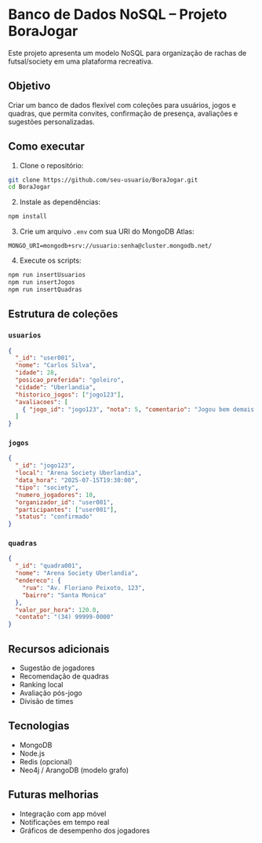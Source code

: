 # Banco de Dados NoSQL – Projeto BoraJogar

Este projeto apresenta um modelo NoSQL para organização de rachas de futsal/society em uma plataforma recreativa.

## Objetivo

Criar um banco de dados flexível com coleções para usuários, jogos e quadras, que permita convites, confirmação de presença, avaliações e sugestões personalizadas.

## Como executar

1. Clone o repositório:

```bash
git clone https://github.com/seu-usuario/BoraJogar.git
cd BoraJogar
```

2. Instale as dependências:

```bash
npm install
```

3. Crie um arquivo `.env` com sua URI do MongoDB Atlas:

```env
MONGO_URI=mongodb+srv://usuario:senha@cluster.mongodb.net/
```

4. Execute os scripts:

```bash
npm run insertUsuarios
npm run insertJogos
npm run insertQuadras
```

## Estrutura de coleções

### `usuarios`
```json
{
  "_id": "user001",
  "nome": "Carlos Silva",
  "idade": 28,
  "posicao_preferida": "goleiro",
  "cidade": "Uberlandia",
  "historico_jogos": ["jogo123"],
  "avaliacoes": [
    { "jogo_id": "jogo123", "nota": 5, "comentario": "Jogou bem demais!" }
  ]
}
```

### `jogos`
```json
{
  "_id": "jogo123",
  "local": "Arena Society Uberlandia",
  "data_hora": "2025-07-15T19:30:00",
  "tipo": "society",
  "numero_jogadores": 10,
  "organizador_id": "user001",
  "participantes": ["user001"],
  "status": "confirmado"
}
```

### `quadras`
```json
{
  "_id": "quadra001",
  "nome": "Arena Society Uberlandia",
  "endereco": {
    "rua": "Av. Floriano Peixoto, 123",
    "bairro": "Santa Monica"
  },
  "valor_por_hora": 120.0,
  "contato": "(34) 99999-0000"
}
```

## Recursos adicionais

- Sugestão de jogadores
- Recomendação de quadras
- Ranking local
- Avaliação pós-jogo
- Divisão de times

## Tecnologias

- MongoDB
- Node.js
- Redis (opcional)
- Neo4j / ArangoDB (modelo grafo)

## Futuras melhorias

- Integração com app móvel
- Notificações em tempo real
- Gráficos de desempenho dos jogadores

